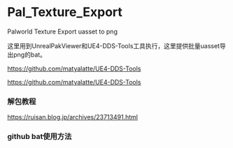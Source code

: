 # Pal_Texture_Export
Palworld Texture Export uasset to png

这里用到UnrealPakViewer和UE4-DDS-Tools工具执行，这里提供批量uasset导出png的bat。

https://github.com/matyalatte/UE4-DDS-Tools

https://github.com/matyalatte/UE4-DDS-Tools

### 解包教程
https://ruisan.blog.jp/archives/23713491.html

### github bat使用方法
